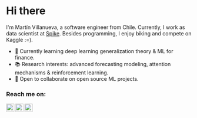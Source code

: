 # Hi there 

I'm Martín Villanueva, a software engineer from Chile. Currently, I work as data scientist at [Spike](https://www.spikelab.xyz/). Besides programming, I enjoy biking and compete on Kaggle :=).

- 🚀  Currently learning deep learning generalization theory & ML for finance.
- 📚  Research interests: advanced forecasting modeling, attention mechanisms & reinforcement learning.
- 🦾  Open to collaborate on open source ML projects. 

### Reach me on:

<a href="https://www.linkedin.com/in/mavillan/">
  <img align="left" alt="mavillan's LinkdeIN" width="22px" src="https://cdn.jsdelivr.net/npm/simple-icons@v3/icons/linkedin.svg" />
</a>
<a href="https://www.kaggle.com/mavillan">
  <img align="left" alt="mavillan's Kaggle" width="22px" src="https://cdn.jsdelivr.net/npm/simple-icons@v3/icons/kaggle.svg" />
</a>
<a href="https://stackoverflow.com/users/2736583/mavillan">
  <img align="left" alt="mavillan's Stackoverflow" width="22px" src="https://cdn.jsdelivr.net/npm/simple-icons@v3/icons/stackoverflow.svg" />
</a>
<br />
